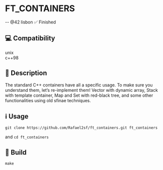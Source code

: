 # FT_CONTAINERS
-- @42 lisbon
✅ Finished  

## 💻 Compatibility
unix  
c++98

## 📝 Description 
The standard C++ containers have all a specific usage. To make sure you understand them, let’s re-implement them!
Vector with dynamic array, Stack with template container, Map and Set with red-black tree, and some other functionalities using old sfinae techniques.

## ℹ️ Usage

~~~git
git clone https://github.com/Rafael2sf/ft_containers.git ft_containers
~~~
and `cd ft_containers`

## 🔨 Build

~~~shell
make
~~~

